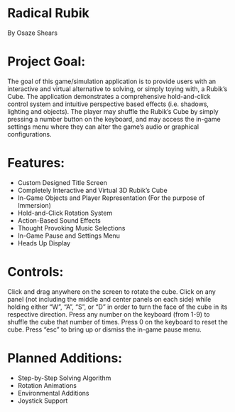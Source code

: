 Radical Rubik 
============
By Osaze Shears 

Project Goal: 
============
The goal of this game/simulation application is to provide users with an interactive and virtual alternative to solving, or simply toying with, a Rubik’s Cube. The application demonstrates a comprehensive hold-and-click control system and intuitive perspective based effects (i.e. shadows, lighting and objects). The player may shuffle the Rubik’s Cube by simply pressing a number button on the keyboard, and may access the in-game settings menu where they can alter the game’s audio or graphical configurations. 


Features: 
============
 * Custom Designed Title Screen 
 * Completely Interactive and Virtual 3D Rubik’s Cube 
 * In-Game Objects and Player Representation (For the purpose of Immersion) 
 * Hold-and-Click Rotation System 
 * Action-Based Sound Effects 
 * Thought Provoking Music Selections 
 * In-Game Pause and Settings Menu
 * Heads Up Display


Controls: 
============
Click and drag anywhere on the screen to rotate the cube. Click on any panel (not including the middle and center panels on each side) while holding either “W”, “A”, “S”, or “D” in order to turn the face of the cube in its respective direction. Press any number on the keyboard (from 1-9) to shuffle the cube that number of times. Press 0 on the keyboard to reset the cube. Press “esc” to bring up or dismiss the in-game pause menu. 

Planned Additions: 
============
 * Step-by-Step Solving Algorithm
 * Rotation Animations
 * Environmental Additions
 * Joystick Support
 
